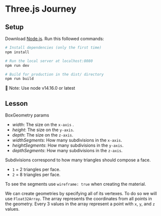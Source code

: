 # Three.js Journey

## Setup
Download [Node.js](https://nodejs.org/en/download/).
Run this followed commands:

``` bash
# Install dependencies (only the first time)
npm install

# Run the local server at localhost:8080
npm run dev

# Build for production in the dist/ directory
npm run build
```
:notebook: Note: Use node v14.16.0 or latest

## Lesson

BoxGeometry params

- *width*: The size on the `x-axis` .
- *height*: The size on the `y-axis`.
- *depth*: The size on the `z-axis`.
- *widthSegments*: How many subdivisions in the `x-axis`.
- *heightSegments*: How many subdivisions in the `y-axis`.
- *depthSegments*: How many subdivisions in the `z-axis`.

Subdivisions correspond to how many triangles should compose a face.

- `1` = 2 triangles per face.
- `2` = 8 triangles per face.

To see the segments use `wireframe: true` when creating the material.

We can create geometries by specifying all of its vertexes. To do so we will use `Float32Array`.
The array represents the coordinates from all points in the geometry. Every 3 values in the array represent a point with `x`, `y`, and `z` values.

